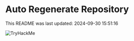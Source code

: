 # Auto Regenerate Repository

This README was last updated: 2024-09-30 15:51:16

 ![TryHackMe](https://tryhackme.com/badge/533634)